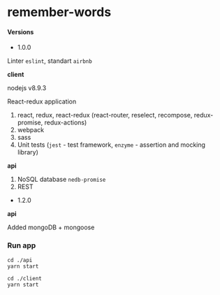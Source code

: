 # remember-words

#### Versions

* 1.0.0

Linter `eslint`, standart `airbnb`

**client**

nodejs v8.9.3

React-redux application
 1) react, redux, react-redux (react-router, reselect, recompose, redux-promise, redux-actions)
 2) webpack
 3) sass
 4) Unit tests (`jest` - test framework, `enzyme` - assertion and mocking library)

**api**
 1) NoSQL database `nedb-promise`
 2) REST
 
 
 * 1.2.0
 
**api**

Added mongoDB + mongoose
 
 

### Run app
 
```
cd ./api
yarn start

cd ./client
yarn start

```
